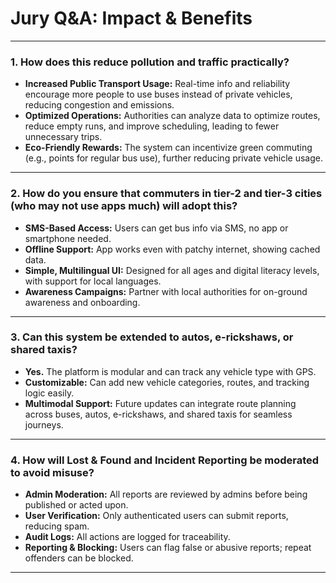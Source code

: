 # Jury Q&A: Impact & Benefits

---

### 1. How does this reduce pollution and traffic practically?
- **Increased Public Transport Usage:** Real-time info and reliability encourage more people to use buses instead of private vehicles, reducing congestion and emissions.
- **Optimized Operations:** Authorities can analyze data to optimize routes, reduce empty runs, and improve scheduling, leading to fewer unnecessary trips.
- **Eco-Friendly Rewards:** The system can incentivize green commuting (e.g., points for regular bus use), further reducing private vehicle usage.

---

### 2. How do you ensure that commuters in tier-2 and tier-3 cities (who may not use apps much) will adopt this?
- **SMS-Based Access:** Users can get bus info via SMS, no app or smartphone needed.
- **Offline Support:** App works even with patchy internet, showing cached data.
- **Simple, Multilingual UI:** Designed for all ages and digital literacy levels, with support for local languages.
- **Awareness Campaigns:** Partner with local authorities for on-ground awareness and onboarding.

---

### 3. Can this system be extended to autos, e-rickshaws, or shared taxis?
- **Yes.** The platform is modular and can track any vehicle type with GPS.
- **Customizable:** Can add new vehicle categories, routes, and tracking logic easily.
- **Multimodal Support:** Future updates can integrate route planning across buses, autos, e-rickshaws, and shared taxis for seamless journeys.

---

### 4. How will Lost & Found and Incident Reporting be moderated to avoid misuse?
- **Admin Moderation:** All reports are reviewed by admins before being published or acted upon.
- **User Verification:** Only authenticated users can submit reports, reducing spam.
- **Audit Logs:** All actions are logged for traceability.
- **Reporting & Blocking:** Users can flag false or abusive reports; repeat offenders can be blocked.

---
